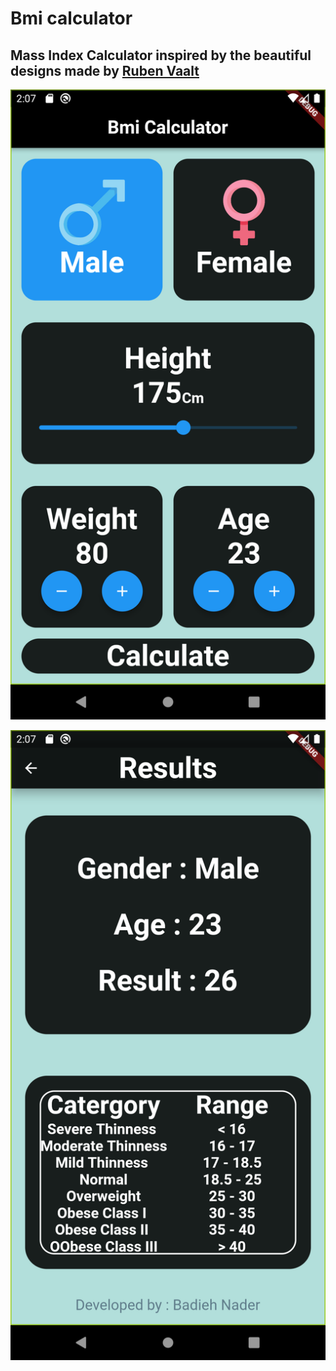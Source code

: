 # Bmi calculator

## Mass Index Calculator inspired by the beautiful designs made by [Ruben Vaalt](https://dribbble.com/shots/4585382-Simple-BMI-Calculator)

![Finished App](https://github.com/Badieh/bmi_calculator_flutter/blob/6ed6ac2ff6e8a6ce8b3d7fb058210360c10e3479/assets/images/Bmi_calculate_screen.png)

![Finished App](https://github.com/Badieh/bmi_calculator_flutter/blob/6ed6ac2ff6e8a6ce8b3d7fb058210360c10e3479/assets/images/Result_screen.png)
